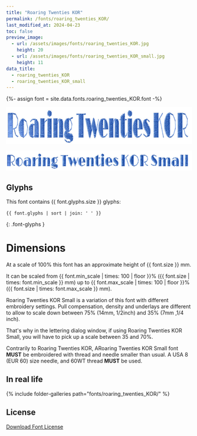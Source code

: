```yaml
---
title: "Roaring Twenties KOR"
permalink: /fonts/roaring_twenties_KOR/
last_modified_at: 2024-04-23
toc: false
preview_image:
  - url: /assets/images/fonts/roaring_twenties_KOR.jpg
    height: 20
  - url: /assets/images/fonts/roaring_twenties_KOR_small.jpg
    height: 11
data_title:
  - roaring_twenties_KOR
  - roaring_twenties_KOR_small
---
```

{%- assign font = site.data.fonts.roaring_twenties_KOR.font -%}

<img 
     src="/assets/images/fonts/roaring_twenties_KOR.jpg"
     alt="Roaring Twenties KOR" height="100">

<img 
     src="/assets/images/fonts/roaring_twenties_KOR_small.jpg"
     alt="Roaring Twenties KOR Small" height="55">

## Glyphs

This font contains  {{ font.glyphs.size }} glyphs:

```
{{ font.glyphs | sort | join: ' ' }}
```
{: .font-glyphs }

# Dimensions

At a scale of 100% this font has an approximate height of {{ font.size }} mm. 

It can be scaled from {{ font.min_scale | times: 100 | floor }}% ({{ font.size | times: font.min_scale }} mm)
up to {{ font.max_scale | times: 100 | floor }}% ({{ font.size | times: font.max_scale }} mm).


Roaring Twenties KOR Small  is a variation of this font with different embroidery settings. 
Pull compensation, density and underlays are different to allow to scale down between 75% (14mm, 1/2inch) and 35% (7mm ,1/4 inch). 

That's why in the lettering dialog window, if using Roaring Twenties KOR Small, you will have to pick up a scale between 35 and 70%. 

Contrarily to Roaring Twenties KOR, ARoaring Twenties KOR Small font **MUST** be embroidered with thread and needle smaller than usual.
A USA 8 (EUR 60) size needle, and 60WT thread **MUST** be used.

## In real life

{% include folder-galleries path="fonts/roaring_twenties_KOR/" %}

## License

[Download Font License](https://github.com/inkstitch/inkstitch/tree/main/fonts/roaring_twenties_KOR/LICENSE)
